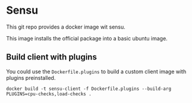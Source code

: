 # Sensu

This git repo provides a docker image wit sensu.

This image installs the official package into a basic ubuntu image.

## Build client with plugins

You could use the `Dockerfile.plugins` to build a custom client image with plugins preinstalled.
```
docker build -t sensu-client -f Dockerfile.plugins --build-arg PLUGINS=cpu-checks,load-checks .
```
